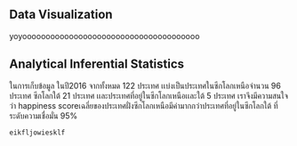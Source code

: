 ## Data Visualization
yoyoooooooooooooooooooooooooooooooooooooo



## Analytical Inferential Statistics
ในการเก็บข้อมูล ในปี2016 จากทั้งหมด 122 ประเทศ เเบ่งเป็นประเทศในซีกโลกเหนือจํานวน 96 ประเทศ ซีกโลกใต้ 21 ประเทศ เเละประเทศที่อยู่ในซีกโลกเหนือเเละใต้ 5 ประเทศ
เราจึงมีความสนใจว่า happiness scoreเฉลี่ยของประเทศฝั่งซีกโลกเหนือมีค่ามากกว่าประเทศที่อยู่ในซีกโลกใต้  ที่ระดับความเชื่อมั่น 95%

```
eikfljowiesklf
```
